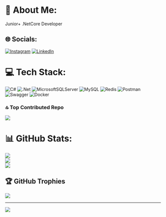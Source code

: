 # 💫 About Me:
Junior+ .NetCore Developer


## 🌐 Socials:
[![Instagram](https://img.shields.io/badge/Instagram-%23E4405F.svg?logo=Instagram&logoColor=white)](https://instagram.com/khrmneyup) [![LinkedIn](https://img.shields.io/badge/LinkedIn-%230077B5.svg?logo=linkedin&logoColor=white)](https://linkedin.com/in/eyüp-kahraman) 

# 💻 Tech Stack:
![C#](https://img.shields.io/badge/c%23-%23239120.svg?style=flat&logo=c-sharp&logoColor=white) ![.Net](https://img.shields.io/badge/.NET-5C2D91?style=flat&logo=.net&logoColor=white) ![MicrosoftSQLServer](https://img.shields.io/badge/Microsoft%20SQL%20Sever-CC2927?style=flat&logo=microsoft%20sql%20server&logoColor=white) ![MySQL](https://img.shields.io/badge/mysql-%2300f.svg?style=flat&logo=mysql&logoColor=white) ![Redis](https://img.shields.io/badge/redis-%23DD0031.svg?style=flat&logo=redis&logoColor=white) ![Postman](https://img.shields.io/badge/Postman-FF6C37?style=flat&logo=postman&logoColor=white) ![Swagger](https://img.shields.io/badge/-Swagger-%23Clojure?style=flat&logo=swagger&logoColor=white) ![Docker](https://img.shields.io/badge/docker-%230db7ed.svg?style=flat&logo=docker&logoColor=white)

### 🔝 Top Contributed Repo
![](https://github-contributor-stats.vercel.app/api?username=EyupKhrmn&limit=5&theme=dark&combine_all_yearly_contributions=true)


# 📊 GitHub Stats:
![](https://github-readme-stats.vercel.app/api?username=EyupKhrmn&theme=dark&hide_border=false&include_all_commits=true&count_private=true)<br/>
![](https://github-readme-streak-stats.herokuapp.com/?user=EyupKhrmn&theme=dark&hide_border=false)<br/>
![](https://github-readme-stats.vercel.app/api/top-langs/?username=EyupKhrmn&theme=dark&hide_border=false&include_all_commits=true&count_private=true&layout=compact)

## 🏆 GitHub Trophies
![](https://github-profile-trophy.vercel.app/?username=EyupKhrmn&theme=onestar&no-frame=true&no-bg=true&margin-w=4)



---
[![](https://visitcount.itsvg.in/api?id=EyupKhrmn&icon=0&color=0)](https://visitcount.itsvg.in)

<!-- Proudly created with GPRM ( https://gprm.itsvg.in ) -->
